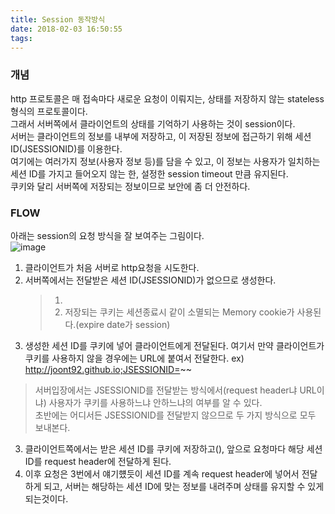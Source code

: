 ```yaml
---
title: Session 동작방식
date: 2018-02-03 16:50:55
tags:
---
```


### 개념
http 프로토콜은 매 접속마다 새로운 요청이 이뤄지는, 상태를 저장하지 않는 stateless 형식의 프로토콜이다.  
그래서 서버쪽에서 클라이언트의 상태를 기억하기 사용하는 것이 session이다.  
서버는 클라이언트의 정보를 내부에 저장하고, 이 저장된 정보에 접근하기 위해 세션 ID(JSESSIONID)를 이용한다.  
여기에는 여러가지 정보(사용자 정보 등)를 담을 수 있고, 이 정보는 사용자가 일치하는 세션 ID를 가지고 들어오지 않는 한, 설정한 session timeout 만큼 유지된다.  
쿠키와 달리 서버쪽에 저장되는 정보이므로 보안에 좀 더 안전하다.  

### FLOW
아래는 session의 요청 방식을 잘 보여주는 그림이다.  
![image](https://user-images.githubusercontent.com/18513953/35765190-489a7a4e-0902-11e8-9cd0-fe4e264ee831.png)  
1. 클라이언트가 처음 서버로 http요청을 시도한다.
2. 서버쪽에서는 전달받은 세션 ID(JSESSIONID)가 없으므로 생성한다.  
    > 1. 
    > 2. 저장되는 쿠키는 세션종료시 같이 소멸되는 Memory cookie가 사용된다.(expire date가 session)
3. 생성한 세션 ID를 쿠키에 넣어 클라이언트에게 전달된다. 여기서 만약 클라이언트가 쿠키를 사용하지 않을 경우에는 URL에 붙여서 전달한다. ex) http://joont92.github.io;JSESSIONID=~~  
> 서버입장에서는 JSESSIONID를 전달받는 방식에서(request header냐 URL이냐) 사용자가 쿠키를 사용하느냐 안하느냐의 여부를 알 수 있다.  
초반에는 어디서든 JSESSIONID를 전달받지 않으므로 두 가지 방식으로 모두 보내본다.
3. 클라이언트쪽에서는 받은 세션 ID를 쿠키에 저장하고(), 앞으로 요청마다 해당 세션 ID를 request header에 전달하게 된다.
4. 이후 요청은 3번에서 얘기헀듯이 세션 ID를 계속 request header에 넣어서 전달하게 되고, 서버는 해당하는 세션 ID에 맞는 정보를 내려주며 상태를 유지할 수 있게 되는것이다.